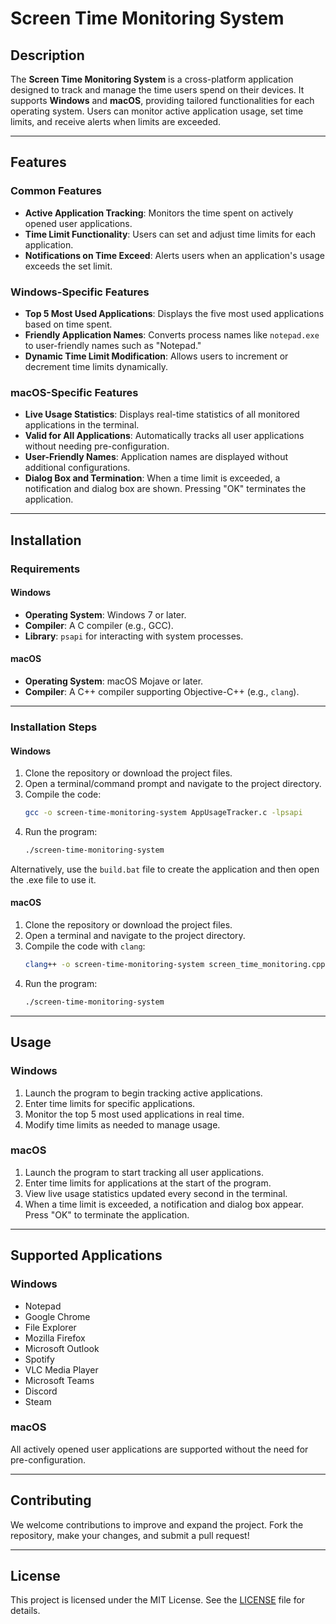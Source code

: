 # Screen Time Monitoring System

## Description  
The **Screen Time Monitoring System** is a cross-platform application designed to track and manage the time users spend on their devices. It supports **Windows** and **macOS**, providing tailored functionalities for each operating system. Users can monitor active application usage, set time limits, and receive alerts when limits are exceeded. 

---

## Features  

### Common Features  
- **Active Application Tracking**: Monitors the time spent on actively opened user applications.  
- **Time Limit Functionality**: Users can set and adjust time limits for each application.  
- **Notifications on Time Exceed**: Alerts users when an application's usage exceeds the set limit.  

### Windows-Specific Features  
- **Top 5 Most Used Applications**: Displays the five most used applications based on time spent.  
- **Friendly Application Names**: Converts process names like `notepad.exe` to user-friendly names such as "Notepad."  
- **Dynamic Time Limit Modification**: Allows users to increment or decrement time limits dynamically.  

### macOS-Specific Features  
- **Live Usage Statistics**: Displays real-time statistics of all monitored applications in the terminal.  
- **Valid for All Applications**: Automatically tracks all user applications without needing pre-configuration.  
- **User-Friendly Names**: Application names are displayed without additional configurations.  
- **Dialog Box and Termination**: When a time limit is exceeded, a notification and dialog box are shown. Pressing "OK" terminates the application.  

---

## Installation  

### Requirements  

#### Windows  
- **Operating System**: Windows 7 or later.  
- **Compiler**: A C compiler (e.g., GCC).  
- **Library**: `psapi` for interacting with system processes.  

#### macOS  
- **Operating System**: macOS Mojave or later.  
- **Compiler**: A C++ compiler supporting Objective-C++ (e.g., `clang`).  

---

### Installation Steps  

#### Windows  
1. Clone the repository or download the project files.  
2. Open a terminal/command prompt and navigate to the project directory.  
3. Compile the code:  
    ```bash
    gcc -o screen-time-monitoring-system AppUsageTracker.c -lpsapi
    ```  
4. Run the program:  
    ```bash
    ./screen-time-monitoring-system
    ```  
Alternatively, use the `build.bat` file to create the application and then open the .exe file to use it.  

#### macOS  
1. Clone the repository or download the project files.  
2. Open a terminal and navigate to the project directory.  
3. Compile the code with `clang`:  
    ```bash
    clang++ -o screen-time-monitoring-system screen_time_monitoring.cpp -framework AppKit -framework Foundation
    ```  
4. Run the program:  
    ```bash
    ./screen-time-monitoring-system
    ```  

---

## Usage  

### Windows  
1. Launch the program to begin tracking active applications.  
2. Enter time limits for specific applications.  
3. Monitor the top 5 most used applications in real time.  
4. Modify time limits as needed to manage usage.  

### macOS  
1. Launch the program to start tracking all user applications.  
2. Enter time limits for applications at the start of the program.  
3. View live usage statistics updated every second in the terminal.  
4. When a time limit is exceeded, a notification and dialog box appear. Press "OK" to terminate the application.  

---

## Supported Applications  

### Windows  
- Notepad  
- Google Chrome  
- File Explorer  
- Mozilla Firefox  
- Microsoft Outlook  
- Spotify  
- VLC Media Player  
- Microsoft Teams  
- Discord  
- Steam  

### macOS  
All actively opened user applications are supported without the need for pre-configuration.  

---

## Contributing  
We welcome contributions to improve and expand the project. Fork the repository, make your changes, and submit a pull request!  

---

## License  
This project is licensed under the MIT License. See the [LICENSE](LICENSE) file for details.
